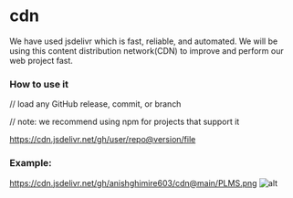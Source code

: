 # cdn
We have used jsdelivr which is fast, reliable, and automated. We will be using this content distribution network(CDN) to improve and perform our web project fast.


### How to use it
// load any GitHub release, commit, or branch

// note: we recommend using npm for projects that support it

https://cdn.jsdelivr.net/gh/user/repo@version/file

### Example:
https://cdn.jsdelivr.net/gh/anishghimire603/cdn@main/PLMS.png
![alt](https://cdn.jsdelivr.net/gh/anishghimire603/cdn@main/PLMS.png)
